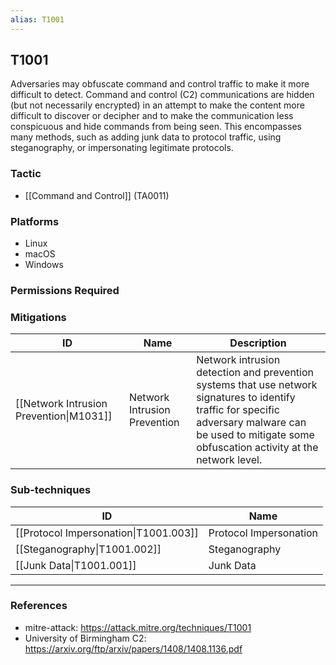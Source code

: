 ```yaml
---
alias: T1001
---
```


## T1001

Adversaries may obfuscate command and control traffic to make it more difficult to detect. Command and control (C2) communications are hidden (but not necessarily encrypted) in an attempt to make the content more difficult to discover or decipher and to make the communication less conspicuous and hide commands from being seen. This encompasses many methods, such as adding junk data to protocol traffic, using steganography, or impersonating legitimate protocols. 


### Tactic
- [[Command and Control]] (TA0011)

### Platforms
- Linux
- macOS
- Windows

### Permissions Required

### Mitigations

| ID | Name | Description |
| --- | --- | --- |
| [[Network Intrusion Prevention\|M1031]] | Network Intrusion Prevention | Network intrusion detection and prevention systems that use network signatures to identify traffic for specific adversary malware can be used to mitigate some obfuscation activity at the network level. |

### Sub-techniques

| ID | Name |
| --- | --- |
| [[Protocol Impersonation\|T1001.003]] | Protocol Impersonation |
| [[Steganography\|T1001.002]] | Steganography |
| [[Junk Data\|T1001.001]] | Junk Data |


---
### References

- mitre-attack: https://attack.mitre.org/techniques/T1001
- University of Birmingham C2: https://arxiv.org/ftp/arxiv/papers/1408/1408.1136.pdf
